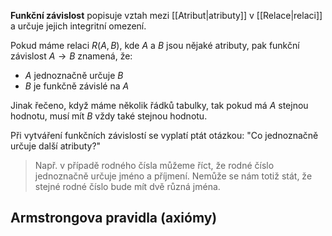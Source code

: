 **Funkční závislost** popisuje vztah mezi [[Atribut|atributy]] v [[Relace|relaci]] a určuje jejich integritní omezení.

Pokud máme relaci $R(A,B)$, kde $A$ a $B$ jsou nějaké atributy, pak funkční závislost $A\to B$ znamená, že:
- $A$ jednoznačně určuje $B$
- $B$ je funkčně závislé na $A$

Jinak řečeno, když máme několik řádků tabulky, tak pokud má $A$ stejnou hodnotu, musí mít $B$ vždy také stejnou hodnotu.

Při vytváření funkčních závislostí se vyplatí ptát otázkou: "Co jednoznačně určuje další atributy?"

> Např. v případě rodného čísla můžeme říct, že rodné číslo jednoznačně určuje jméno a příjmení. Nemůže se nám totiž stát, že stejné rodné číslo bude mít dvě různá jména.

## Armstrongova pravidla (axiómy)
